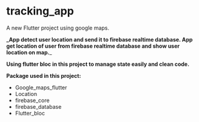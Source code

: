 # tracking_app

A new Flutter project using google maps.

**_App detect user location and send it to firebase realtime database.
App  get location of user from firebase realtime database and show user location on map.**_

**Using flutter bloc in this project to manage state easily and clean code.**

****Package used in this project:****
* Google_maps_flutter
* Location
* firebase_core
* firebase_database
* Flutter_bloc
